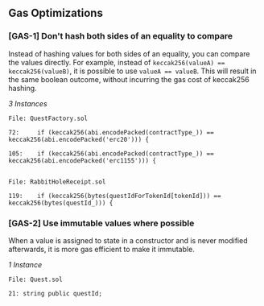 ## Gas Optimizations
### [GAS-1] Don't hash both sides of an equality to compare
Instead of hashing values for both sides of an equality, you can compare the values directly. For example, instead of `keccak256(valueA) == keccak256(valueB)`, it is possible to use `valueA == valueB`. This will result in the same boolean outcome, without incurring the gas cost of keccak256 hashing.

<i>3 Instances</i>
```solidity
File: QuestFactory.sol

72:		if (keccak256(abi.encodePacked(contractType_)) == keccak256(abi.encodePacked('erc20'))) {

105:    if (keccak256(abi.encodePacked(contractType_)) == keccak256(abi.encodePacked('erc1155'))) {
```

```solidity

File: RabbitHoleReceipt.sol

119:	if (keccak256(bytes(questIdForTokenId[tokenId])) == keccak256(bytes(questId_))) {
```

### [GAS-2] Use immutable values where possible
When a value is assigned to state in a constructor and is never modified afterwards, it is more gas efficient to make it immutable.

<i>1 Instance</i>
```solidity
File: Quest.sol

21:	string public questId;
```